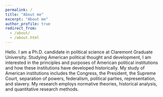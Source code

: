 ```yaml
---
permalink: /
title: "About me"
excerpt: "About me"
author_profile: true
redirect_from: 
  - /about/
  - /about.html
---
```


Hello. I am a Ph.D. candidate in political science at Claremont Graduate University. Studying American political thought and development, I am interested in the principles and purposes of American political institutions and how these institutions have developed historically. My study of American institutions includes the Congress, the President, the Supreme Court, separation of powers, federalism, political parties, representation, and slavery. My research employs normative theories, historical analysis, and quantitative research methods.
